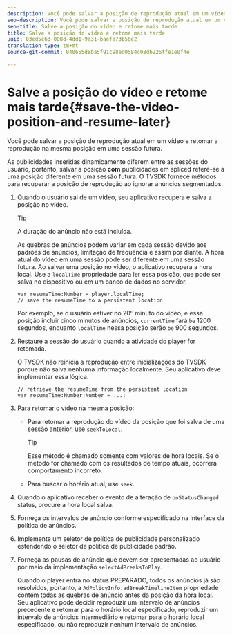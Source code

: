 ```yaml
---
description: Você pode salvar a posição de reprodução atual em um vídeo e retomar a reprodução na mesma posição em uma sessão futura.
seo-description: Você pode salvar a posição de reprodução atual em um vídeo e retomar a reprodução na mesma posição em uma sessão futura.
seo-title: Salve a posição do vídeo e retome mais tarde
title: Salve a posição do vídeo e retome mais tarde
uuid: 03ed5c63-008d-4dd1-9a31-baefa73b56e2
translation-type: tm+mt
source-git-commit: 040655d8ba5f91c98ed0584c08db226ffe1e0f4e

---
```



# Salve a posição do vídeo e retome mais tarde{#save-the-video-position-and-resume-later}

Você pode salvar a posição de reprodução atual em um vídeo e retomar a reprodução na mesma posição em uma sessão futura.

As publicidades inseridas dinamicamente diferem entre as sessões do usuário, portanto, salvar a posição **com** publicidades em spliced refere-se a uma posição diferente em uma sessão futura. O TVSDK fornece métodos para recuperar a posição de reprodução ao ignorar anúncios segmentados.

1. Quando o usuário sai de um vídeo, seu aplicativo recupera e salva a posição no vídeo.

   >[!TIP]
   >
   >A duração do anúncio não está incluída.

   As quebras de anúncios podem variar em cada sessão devido aos padrões de anúncios, limitação de frequência e assim por diante. A hora atual do vídeo em uma sessão pode ser diferente em uma sessão futura. Ao salvar uma posição no vídeo, o aplicativo recupera a hora local. Use a `localTime` propriedade para ler essa posição, que pode ser salva no dispositivo ou em um banco de dados no servidor.

   ```
   var resumeTime:Number = player.localTime; 
   // save the resumeTime to a persistent location
   ```

   Por exemplo, se o usuário estiver no 20º minuto do vídeo, e essa posição incluir cinco minutos de anúncios, `currentTime` fará `be` 1200 segundos, enquanto `localTime` nessa posição serão `be` 900 segundos.

1. Restaure a sessão do usuário quando a atividade do player for retomada.

   O TVSDK não reinicia a reprodução entre inicializações do TVSDK porque não salva nenhuma informação localmente. Seu aplicativo deve implementar essa lógica.

   ```
   // retrieve the resumeTime from the persistent location 
   var resumeTime:Number:Number = ...;
   ```

1. Para retomar o vídeo na mesma posição:

   * Para retomar a reprodução do vídeo da posição que foi salva de uma sessão anterior, use `seekToLocal`.

      >[!TIP]
      >
      >Esse método é chamado somente com valores de hora locais. Se o método for chamado com os resultados de tempo atuais, ocorrerá comportamento incorreto.

   * Para buscar o horário atual, use `seek`.

1. Quando o aplicativo receber o evento de alteração de `onStatusChanged` status, procure a hora local salva.
1. Forneça os intervalos de anúncio conforme especificado na interface da política de anúncios.
1. Implemente um seletor de política de publicidade personalizado estendendo o seletor de política de publicidade padrão.
1. Forneça as pausas de anúncio que devem ser apresentadas ao usuário por meio da implementação `selectAdBreaksToPlay`.

   Quando o player entra no status PREPARADO, todos os anúncios já são resolvidos, portanto, a `AdPolicyInfo.adBreakTimelineItem` propriedade contém todas as quebras de anúncio antes da posição da hora local. Seu aplicativo pode decidir reproduzir um intervalo de anúncios precedente e retomar para o horário local especificado, reproduzir um intervalo de anúncios intermediário e retomar para o horário local especificado, ou não reproduzir nenhum intervalo de anúncios.
